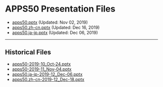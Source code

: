 <!--
This is a machine generated file, and should not be edited, as it will be overwritten with future updates.
-->

# APPS50 Presentation Files

- [apps50.pptx](https://globaleventcdn.blob.core.windows.net/assets/apps/apps50/apps50.pptx) (Updated: Nov 02, 2019)
- [apps50.zh-cn.pptx](https://globaleventcdn.blob.core.windows.net/assets/apps/apps50/apps50.zh-cn.pptx) (Updated: Dec 16, 2019)
- [apps50.ja-jp.pptx](https://globaleventcdn.blob.core.windows.net/assets/apps/apps50/apps50.ja-jp.pptx) (Updated: Dec 06, 2019)
---
## Historical Files
- [apps50-2019-10_Oct-24.pptx](https://globaleventcdn.blob.core.windows.net/assets/apps/apps50/apps50-2019-10_Oct-24.pptx)
- [apps50-2019-11_Nov-04.pptx](https://globaleventcdn.blob.core.windows.net/assets/apps/apps50/apps50-2019-11_Nov-04.pptx)
- [apps50.ja-jp-2019-12_Dec-06.pptx](https://globaleventcdn.blob.core.windows.net/assets/apps/apps50/apps50.ja-jp-2019-12_Dec-06.pptx)
- [apps50.zh-cn-2019-12_Dec-18.pptx](https://globaleventcdn.blob.core.windows.net/assets/apps/apps50/apps50.zh-cn-2019-12_Dec-18.pptx)


